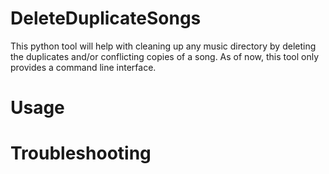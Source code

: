 # DeleteDuplicateSongs

This python tool will help with cleaning up any music directory by deleting the duplicates and/or conflicting copies of a song. 
As of now, this tool only provides a command line interface. 

# Usage


# Troubleshooting
